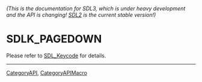 ###### (This is the documentation for SDL3, which is under heavy development and the API is changing! [SDL2](https://wiki.libsdl.org/SDL2/) is the current stable version!)
# SDLK_PAGEDOWN

Please refer to [SDL_Keycode](SDL_Keycode) for details.

----
[CategoryAPI](CategoryAPI), [CategoryAPIMacro](CategoryAPIMacro)

